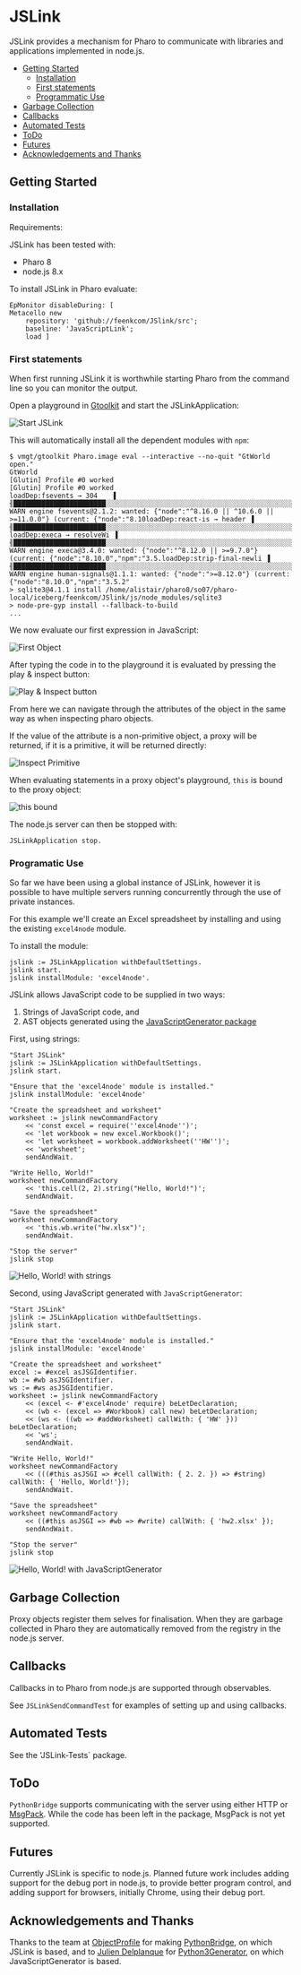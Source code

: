 # JSLink

JSLink provides a mechanism for Pharo to communicate with libraries and applications implemented in node.js.

- [Getting Started](#getting-started)
	- [Installation](#installation)
	- [First statements](#first-statements)
	- [Programmatic Use](#programmatic-use)
- [Garbage Collection](#garbage-collection)
- [Callbacks](#callbacks)
- [Automated Tests](#automated-tests)
- [ToDo](#todo)
- [Futures](#futures)
- [Acknowledgements and Thanks](#acknowledgements-and-thanks)


## Getting Started


### Installation

Requirements:

JSLink has been tested with:

- Pharo 8
- node.js 8.x

To install JSLink in Pharo evaluate:

```smalltalk
EpMonitor disableDuring: [ 
Metacello new
	repository: 'github://feenkcom/JSlink/src';
	baseline: 'JavaScriptLink';
	load ]
```


### First statements

When first running JSLink it is worthwhile starting Pharo from the command line so you can monitor the output.

Open a playground in [Gtoolkit](https://gtoolkit.com/) and start the JSLinkApplication:

![Start JSLink](doc/images/Start_JSLink.png)

This will automatically install all the dependent modules with `npm`:

```
$ vmgt/gtoolkit Pharo.image eval --interactive --no-quit "GtWorld open."
GtWorld
[Glutin] Profile #0 worked
[Glutin] Profile #0 worked
loadDep:fsevents → 304    ▌ ╢███████████████████████░░░░░░░░░░░░░░░░░░░░░░░░░░░░░░░░░░░░░░░░░░░░░░░╟
WARN engine fsevents@2.1.2: wanted: {"node":"^8.16.0 || ^10.6.0 || >=11.0.0"} (current: {"node":"8.10loadDep:react-is → header ▐ ╢███████████████████████░░░░░░░░░░░░░░░░░░░░░░░░░░░░░░░░░░░░░░░░░░░░░░░╟
loadDep:execa → resolveWi ▐ ╢███████████████████████░░░░░░░░░░░░░░░░░░░░░░░░░░░░░░░░░░░░░░░░░░░░░░░╟
WARN engine execa@3.4.0: wanted: {"node":"^8.12.0 || >=9.7.0"} (current: {"node":"8.10.0","npm":"3.5.loadDep:strip-final-newli ▐ ╢███████████████████████░░░░░░░░░░░░░░░░░░░░░░░░░░░░░░░░░░░░░░░░░░░░░░░╟
WARN engine human-signals@1.1.1: wanted: {"node":">=8.12.0"} (current: {"node":"8.10.0","npm":"3.5.2"
> sqlite3@4.1.1 install /home/alistair/pharo8/so07/pharo-local/iceberg/feenkcom/JSlink/js/node_modules/sqlite3
> node-pre-gyp install --fallback-to-build
...
```

We now evaluate our first expression in JavaScript:

![First Object](doc/images/First_Object.png)

After typing the code in to the playground it is evaluated by pressing the play & inspect button:

![Play & Inspect button](doc/images/playinspect.png)

From here we can navigate through the attributes of the object in the same way as when inspecting pharo objects.

If the value of the attribute is a non-primitive object, a proxy will be returned, if it is a primitive, it will be returned directly:

![Inspect Primitive](doc/images/Inspect_Primitive.png)

When evaluating statements in a proxy object's playground, `this` is bound to the proxy object:

![this bound](doc/images/this_bound.png)

The node.js server can then be stopped with:

```smalltalk
JSLinkApplication stop.
```


### Programatic Use

So far we have been using a global instance of JSLink, however it is possible to have multiple servers running concurrently through the use of private instances.

For this example we'll create an Excel spreadsheet by installing and using the existing `excel4node` module.

To install the module:

```smalltalk
jslink := JSLinkApplication withDefaultSettings.
jslink start.
jslink installModule: 'excel4node'.
```

JSLink allows JavaScript code to be supplied in two ways:

1. Strings of JavaScript code, and
1. AST objects generated using the [JavaScriptGenerator package](https://github.com/feenkcom/JavaScriptGenerator/)

First, using strings:

```smalltalk
"Start JSLink"
jslink := JSLinkApplication withDefaultSettings.
jslink start.

"Ensure that the 'excel4node' module is installed."
jslink installModule: 'excel4node'

"Create the spreadsheet and worksheet"
worksheet := jslink newCommandFactory
	<< 'const excel = require(''excel4node'')';
	<< 'let workbook = new excel.Workbook()';
	<< 'let worksheet = workbook.addWorksheet(''HW'')';
	<< 'worksheet';
	sendAndWait.

"Write Hello, World!"
worksheet newCommandFactory
	<< 'this.cell(2, 2).string("Hello, World!")';
	sendAndWait.

"Save the spreadsheet"
worksheet newCommandFactory
	<< 'this.wb.write("hw.xlsx")';
	sendAndWait.

"Stop the server"
jslink stop
```

![Hello, World! with strings](doc/images/helloworld_strings.png)


Second, using JavaScript generated with `JavaScriptGenerator`:

```smalltalk
"Start JSLink"
jslink := JSLinkApplication withDefaultSettings.
jslink start.

"Ensure that the 'excel4node' module is installed."
jslink installModule: 'excel4node'

"Create the spreadsheet and worksheet"
excel := #excel asJSGIdentifier.
wb := #wb asJSGIdentifier.
ws := #ws asJSGIdentifier.
worksheet := jslink newCommandFactory
	<< (excel <- #'excel4node' require) beLetDeclaration;
	<< (wb <- (excel => #Workbook) call new) beLetDeclaration;
	<< (ws <- ((wb => #addWorksheet) callWith: { 'HW' })) beLetDeclaration;
	<< 'ws';
	sendAndWait.

"Write Hello, World!"
worksheet newCommandFactory
	<< (((#this asJSGI => #cell callWith: { 2. 2. }) => #string) callWith: { 'Hello, World!'});
	sendAndWait.

"Save the spreadsheet"
worksheet newCommandFactory
	<< ((#this asJSGI => #wb => #write) callWith: { 'hw2.xlsx' });
	sendAndWait.

"Stop the server"
jslink stop
```


![Hello, World! with JavaScriptGenerator](doc/images/helloworld_jsg.png)


## Garbage Collection

Proxy objects register them selves for finalisation.  When they are garbage collected in Pharo they are automatically removed from the registry in the node.js server.


## Callbacks

Callbacks in to Pharo from node.js are supported through observables.

See `JSLinkSendCommandTest` for examples of setting up and using callbacks.


## Automated Tests

See the 'JSLink-Tests` package.

## ToDo

`PythonBridge` supports communicating with the server using either HTTP or [MsgPack](https://msgpack.org/).  While the code has been left in the package, MsgPack is not yet supported.


## Futures

Currently JSLink is specific to node.js.  Planned future work includes adding support for the debug port in node.js, to provide better program control, and adding support for browsers, initially Chrome, using their debug port.


## Acknowledgements and Thanks

Thanks to the team at [ObjectProfile](http://www.objectprofile.com/) for making [PythonBridge](https://github.com/ObjectProfile/PythonBridge), on which JSLink is based, and to [Julien Delplanque](https://github.com/juliendelplanque) for [Python3Generator](https://github.com/juliendelplanque/Python3Generator), on which JavaScriptGenerator is based.
